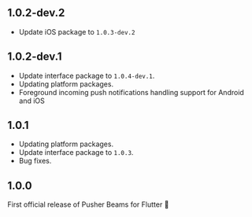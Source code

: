 
## 1.0.2-dev.2
- Update iOS package to `1.0.3-dev.2`

## 1.0.2-dev.1
- Update interface package to `1.0.4-dev.1`.
- Updating platform packages.
- Foreground incoming push notifications handling support for Android and iOS

## 1.0.1
- Updating platform packages.
- Update interface package to `1.0.3`.
- Bug fixes.

## 1.0.0
First official release of Pusher Beams for Flutter 🎉
